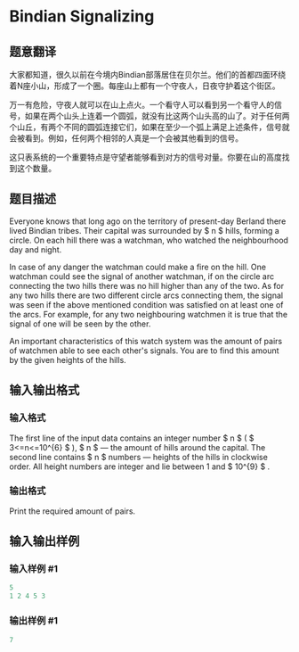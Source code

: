 # Bindian Signalizing

## 题意翻译

大家都知道，很久以前在今境内Bindian部落居住在贝尔兰。他们的首都四面环绕着N座小山，形成了一个圈。每座山上都有一个守夜人，日夜守护着这个街区。

万一有危险，守夜人就可以在山上点火。一个看守人可以看到另一个看守人的信号，如果在两个山头上连着一个圆弧，就没有比这两个山头高的山了。对于任何两个山丘，有两个不同的圆弧连接它们，如果在至少一个弧上满足上述条件，信号就会被看到。例如，任何两个相邻的人真是一个会被其他看到的信号。

这只表系统的一个重要特点是守望者能够看到对方的信号对量。你要在山的高度找到这个数量。

## 题目描述

Everyone knows that long ago on the territory of present-day Berland there lived Bindian tribes. Their capital was surrounded by $ n $ hills, forming a circle. On each hill there was a watchman, who watched the neighbourhood day and night.

In case of any danger the watchman could make a fire on the hill. One watchman could see the signal of another watchman, if on the circle arc connecting the two hills there was no hill higher than any of the two. As for any two hills there are two different circle arcs connecting them, the signal was seen if the above mentioned condition was satisfied on at least one of the arcs. For example, for any two neighbouring watchmen it is true that the signal of one will be seen by the other.

An important characteristics of this watch system was the amount of pairs of watchmen able to see each other's signals. You are to find this amount by the given heights of the hills.

## 输入输出格式

### 输入格式

The first line of the input data contains an integer number $ n $ ( $ 3<=n<=10^{6} $ ), $ n $ — the amount of hills around the capital. The second line contains $ n $ numbers — heights of the hills in clockwise order. All height numbers are integer and lie between 1 and $ 10^{9} $ .

### 输出格式

Print the required amount of pairs.

## 输入输出样例

### 输入样例 #1

```cpp
5
1 2 4 5 3

```
### 输出样例 #1

```cpp
7

```
